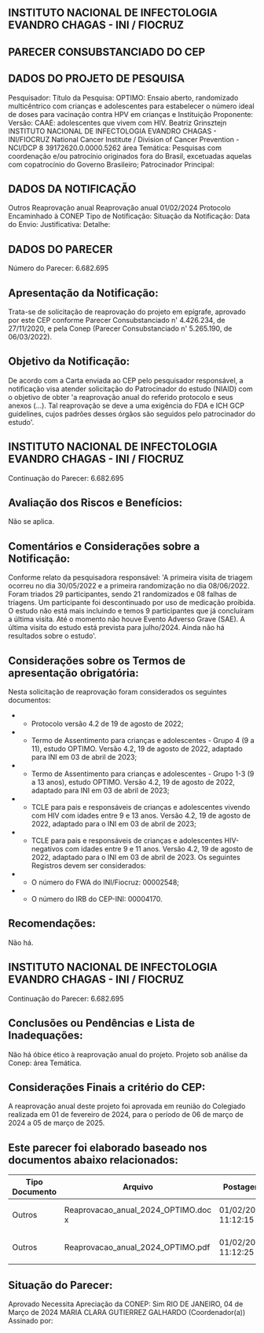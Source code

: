 
## INSTITUTO NACIONAL DE INFECTOLOGIA EVANDRO CHAGAS - INI / FIOCRUZ

## PARECER CONSUBSTANCIADO DO CEP

## DADOS DO PROJETO DE PESQUISA
Pesquisador:
Título da Pesquisa: OPTIMO: Ensaio aberto, randomizado multicêntrico com crianças e adolescentes para estabelecer o número ideal de doses para vacinação contra HPV em crianças e
Instituição Proponente:
Versão:
CAAE:
adolescentes que vivem com HIV.
Beatriz Grinsztejn
INSTITUTO NACIONAL DE INFECTOLOGIA EVANDRO CHAGAS - INI/FIOCRUZ National Cancer Institute / Division of Cancer Prevention - NCI/DCP
8
39172620.0.0000.5262
área Temática:
Pesquisas com coordenação e/ou patrocínio originados fora do Brasil, excetuadas aquelas com copatrocínio do Governo Brasileiro;
Patrocinador Principal:

## DADOS DA NOTIFICAÇÃO
Outros
Reaprovação anual
Reaprovação anual
01/02/2024
Protocolo Encaminhado à CONEP
Tipo de Notificação:
Situação da Notificação:
Data do Envio:
Justificativa:
Detalhe:

## DADOS DO PARECER
Número do Parecer:
6.682.695

## Apresentação da Notificação:
Trata-se de solicitação de reaprovação do projeto em epígrafe, aprovado por este CEP conforme Parecer Consubstanciado n' 4.426.234, de 27/11/2020, e pela Conep (Parecer Consubstanciado n' 5.265.190, de 06/03/2022).

## Objetivo da Notificação:
De acordo com a Carta enviada ao CEP pelo pesquisador responsável, a notificação visa atender solicitação do Patrocinador do estudo (NIAID) com o objetivo de obter 'a reaprovação anual do referido protocolo e seus anexos (...). Tal reaprovação se deve a uma exigência do FDA e ICH GCP guidelines, cujos padrões desses órgãos são seguidos pelo patrocinador do estudo'.

## INSTITUTO NACIONAL DE INFECTOLOGIA EVANDRO CHAGAS - INI / FIOCRUZ
Continuação do Parecer: 6.682.695

## Avaliação dos Riscos e Benefícios:
Não se aplica.

## Comentários e Considerações sobre a Notificação:
Conforme relato da pesquisadora responsável:
'A primeira visita de triagem ocorreu no dia 30/05/2022 e a primeira randomização no dia 08/06/2022. Foram triados 29 participantes, sendo 21 randomizados e 08 falhas de triagens. Um participante foi descontinuado por uso de medicação proibida. O estudo não está mais incluindo e temos 9 participantes que já concluíram a última visita. Até o momento não houve Evento Adverso Grave (SAE). A última visita do estudo está prevista para julho/2024. Ainda não há resultados sobre o estudo'.

## Considerações sobre os Termos de apresentação obrigatória:
Nesta solicitação de reaprovação foram considerados os seguintes documentos:
- - Protocolo versão 4.2 de 19 de agosto de 2022;
- - Termo de Assentimento para crianças e adolescentes - Grupo 4 (9 a 11), estudo OPTIMO. Versão 4.2, 19 de agosto de 2022, adaptado para INI em 03 de abril de 2023;
- - Termo de Assentimento para crianças e adolescentes - Grupo 1-3 (9 a 13 anos), estudo OPTIMO. Versão 4.2, 19 de agosto de 2022, adaptado para INI em 03 de abril de 2023;
- - TCLE para pais e responsáveis de crianças e adolescentes vivendo com HIV com idades entre 9 e 13 anos. Versão 4.2, 19 de agosto de 2022, adaptado para o INI em 03 de abril de 2023;
- - TCLE para pais e responsáveis de crianças e adolescentes HIV-negativos com idades entre 9 e 11 anos. Versão 4.2, 19 de agosto de 2022, adaptado para o INI em 03 de abril de 2023.
Os seguintes Registros devem ser considerados:
- - O número do FWA do INI/Fiocruz: 00002548;
- - O número do IRB do CEP-INI: 00004170.

## Recomendações:
Não há.

## INSTITUTO NACIONAL DE INFECTOLOGIA EVANDRO CHAGAS - INI / FIOCRUZ
Continuação do Parecer: 6.682.695

## Conclusões ou Pendências e Lista de Inadequações:
Não há óbice ético à reaprovação anual do projeto.
Projeto sob análise da Conep: área Temática.

## Considerações Finais a critério do CEP:
A reaprovação anual deste projeto foi aprovada em reunião do Colegiado realizada em 01 de fevereiro de 2024, para o período de 06 de março de 2024 a 05 de março de 2025.

## Este parecer foi elaborado baseado nos documentos abaixo relacionados:
| Tipo Documento   | Arquivo                             | Postagem            | Autor                    | Situação   |
|------------------|-------------------------------------|---------------------|--------------------------|------------|
| Outros           | Reaprovacao_anual_2024_OPTIMO.doc x | 01/02/2024 11:12:15 | Alessandra da Motta Reis | Postado    |
| Outros           | Reaprovacao_anual_2024_OPTIMO.pdf   | 01/02/2024 11:12:25 | Alessandra da Motta Reis | Postado    |

## Situação do Parecer:
Aprovado
Necessita Apreciação da CONEP:
Sim
RIO DE JANEIRO, 04 de Março de 2024
MARIA CLARA GUTIERREZ GALHARDO
(Coordenador(a)) Assinado por:
